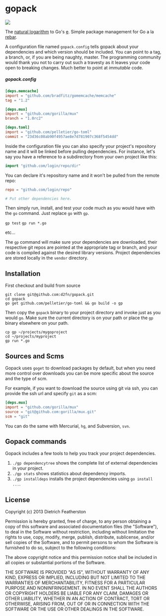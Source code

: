 # gopack

![](https://travis-ci.org/d2fn/gopack.png)

The [natural logarithm](https://en.wikipedia.org/wiki/Natural_logarithm) to Go's [e](http://en.wikipedia.org/wiki/E_%28mathematical_constant%29). Simple package management for Go a la [rebar](https://github.com/basho/rebar).

A configuration file named `gopack.config` tells gopack about your dependencies and which version should be included. You can point to a tag, a branch, or, if you are being naughty, master. The programming community would thank you not to carry out such a travesty as it leaves your code open to breaking changes. Much better to point at _immutable_ code.

##### gopack.config

```toml
[deps.memcache]
import = "github.com/bradfitz/gomemcache/memcache"
tag = "1.2"

[deps.mux]
import = "github.com/gorilla/mux"
branch = "1.0rc2"

[deps.toml]
import = "github.com/pelletier/go-toml"
commit = "23d36c08ab90f4957ae8e7d781907c368f5454dd"
```
Inside the configuration file you can also specify your project's repository name and it will be linked before pulling dependencies.
For instance, let's say you have a reference to a subdirectory from your own project like this:

```go
import "github.com/login/repo/dir"
```

You can declare it's repository name and it won't be pulled from the remote repo:

```toml
repo = "github.com/login/repo"

# Put other dependencies here.
```

Then simply run, install, and test your code much as you would have with the ```go``` command. Just replace ```go``` with ```gp```.

```gp test```
```gp run *.go```

etc…

The ```gp``` command will make sure your dependencies are downloaded, their respective git repos are pointed at the appropriate tag or branch, and your code is compiled against the desired library versions. Project dependencies are stored locally in the ```vendor``` directory.

## Installation

First checkout and build from source
```
git clone git@github.com:d2fn/gopack.git
cd gopack
go get github.com/pelletier/go-toml && go build -o gp
```

Then copy the ```gopack``` binary to your project directory and invoke just as you would ```go```. Make sure the current directory is on your path or place the ```gp``` binary elsewhere on your path.
```
cp gp ~/projects/mygoproject
cd ~/projects/myproject
gp run *.go
```

## Sources and Scms

Gopack uses `goget` to download packages by default, but when you need more control over downloads you can be more specific about the source and the type of scm.

For example, if you want to download the source using git via ssh, you can provide the ssh url and specify `git` as a scm:

```toml
[deps.mux]
import = "github.com/gorilla/mux"
source = "git@github.com:gorilla/mux.git"
scm = "git"
```

You can do the same with Mercurial, `hg`, and Subversion, `svn`.

## Gopack commands

Gopack includes a few tools to help you track your project dependencies.

1. `./gp dependencytree` shows the complete list of external dependencies in your project.
2. `./gp stats` shows statistics about dependency imports.
3. `./gp installdeps` installs the project dependencies using `go install ...`.

## License

Copyright (c) 2013 Dietrich Featherston

Permission is hereby granted, free of charge, to any person obtaining a copy
of this software and associated documentation files (the "Software"), to deal
in the Software without restriction, including without limitation the rights
to use, copy, modify, merge, publish, distribute, sublicense, and/or sell
copies of the Software, and to permit persons to whom the Software is
furnished to do so, subject to the following conditions:

The above copyright notice and this permission notice shall be included in
all copies or substantial portions of the Software.

THE SOFTWARE IS PROVIDED "AS IS", WITHOUT WARRANTY OF ANY KIND, EXPRESS OR
IMPLIED, INCLUDING BUT NOT LIMITED TO THE WARRANTIES OF MERCHANTABILITY,
FITNESS FOR A PARTICULAR PURPOSE AND NONINFRINGEMENT. IN NO EVENT SHALL THE
AUTHORS OR COPYRIGHT HOLDERS BE LIABLE FOR ANY CLAIM, DAMAGES OR OTHER
LIABILITY, WHETHER IN AN ACTION OF CONTRACT, TORT OR OTHERWISE, ARISING FROM,
OUT OF OR IN CONNECTION WITH THE SOFTWARE OR THE USE OR OTHER DEALINGS IN
THE SOFTWARE.
